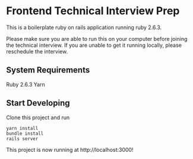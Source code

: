 # Frontend Technical Interview Prep

This is a boilerplate ruby on rails application running ruby 2.6.3.

Please make sure you are able to run this on your computer before joining the technical interview.
If you are unable to get it running locally, please reschedule the interview.

## System Requirements

Ruby 2.6.3
Yarn

## Start Developing

Clone this project and run

```
yarn install
bundle install
rails server
```

This project is now running at http://localhost:3000!
